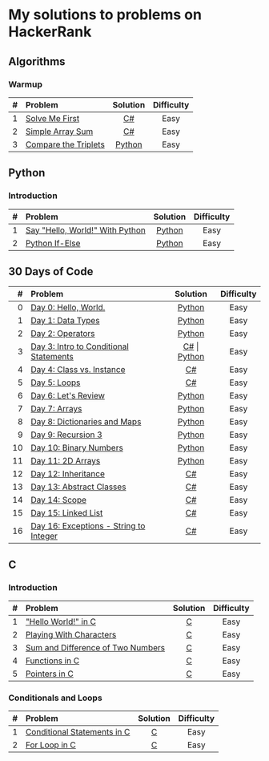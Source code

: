 # My solutions to problems on HackerRank

## Algorithms

### Warmup

| # | Problem | Solution | Difficulty |
|----:|:------------------------------------------------------------ |:---------------------------------:|:---------:|
| 1 | [Solve Me First](https://www.hackerrank.com/challenges/solve-me-first/problem) | [C#](./Algorithms/CSharp/Warmup/SolveMeFirst/Program.cs) | Easy |
| 2 | [Simple Array Sum](https://www.hackerrank.com/challenges/simple-array-sum/problem) | [C#](./Algorithms/CSharp/Warmup/SimpleArraySum/Program.cs) | Easy |
| 3 | [Compare the Triplets](https://www.hackerrank.com/challenges/compare-the-triplets/problem) | [Python](./Algorithms/Python/Warmup/CompareTheTriplets.py) | Easy |

## Python

### Introduction

| # | Problem | Solution | Difficulty |
|----:|:------------------------------------------------------------ |:---------------------------------:|:---------:|
| 1 | [Say "Hello, World!" With Python](https://www.hackerrank.com/challenges/py-hello-world/problem) | [Python](./Python/Introduction/SayHelloWorldWithPython.py) | Easy |
| 2 | [Python If-Else](https://www.hackerrank.com/challenges/py-if-else/problem) | [Python](./Python/Introduction/PythonIfElse.py) | Easy |

## 30 Days of Code

| # | Problem | Solution | Difficulty |
|----:|:------------------------------------------------------------ |:---------------------------------:|:---------:|
| 0 | [Day 0: Hello, World.](https://www.hackerrank.com/challenges/30-hello-world/problem) | [Python](./30DaysOfCode/Python/Day0HelloWorld.py) | Easy |
| 1 | [Day 1: Data Types](https://www.hackerrank.com/challenges/30-data-types/problem) | [Python](./30DaysOfCode/Python/Day1DataTypes.py) | Easy |
| 2 | [Day 2: Operators](https://www.hackerrank.com/challenges/30-operators/problem) | [Python](./30DaysOfCode/Python/Day2Operators.py) | Easy |
| 3 | [Day 3: Intro to Conditional Statements](https://www.hackerrank.com/challenges/30-conditional-statements/problem) | [C#](./30DaysOfCode/CSharp/Day3IntroToConditionalStatements/Program.cs) \| [Python](./30DaysOfCode/Python/Day3IntroToConditionalStatements.py) | Easy |
| 4 | [Day 4: Class vs. Instance](https://www.hackerrank.com/challenges/30-class-vs-instance/problem) | [C#](./30DaysOfCode/CSharp/Day4ClassVsInstance/Program.cs) | Easy |
| 5 | [Day 5: Loops](https://www.hackerrank.com/challenges/30-loops/problem) | [C#](./30DaysOfCode/CSharp/Day5Loops/Program.cs) | Easy |
| 6 | [Day 6: Let's Review](https://www.hackerrank.com/challenges/30-review-loop/problem) | [Python](./30DaysOfCode/Python/Day6LetsReview.py) | Easy |
| 7 | [Day 7: Arrays](https://www.hackerrank.com/challenges/30-arrays/problem) | [Python](./30DaysOfCode/Python/Day7Arrays.py) | Easy |
| 8 | [Day 8: Dictionaries and Maps](https://www.hackerrank.com/challenges/30-dictionaries-and-maps/problem) | [Python](./30DaysOfCode/Python/Day8DictionariesAndMaps.py) | Easy |
| 9 | [Day 9: Recursion 3](https://www.hackerrank.com/challenges/30-recursion/problem) | [Python](./30DaysOfCode/Python/Day9Recursion3.py) | Easy |
| 10 | [Day 10: Binary Numbers](https://www.hackerrank.com/challenges/30-binary-numbers/problem) | [Python](./30DaysOfCode/Python/Day10BinaryNumbers.py) | Easy |
| 11 | [Day 11: 2D Arrays](https://www.hackerrank.com/challenges/30-2d-arrays/problem) | [Python](./30DaysOfCode/Python/Day112DArrays.py) | Easy |
| 12 | [Day 12: Inheritance](https://www.hackerrank.com/challenges/30-inheritance/problem) | [C#](./30DaysOfCode/CSharp/Day12Inheritance/Program.cs) | Easy |
| 13 | [Day 13: Abstract Classes](https://www.hackerrank.com/challenges/30-abstract-classes/problem) | [C#](./30DaysOfCode/CSharp/Day13AbstractClasses/Program.cs) | Easy |
| 14 | [Day 14: Scope](https://www.hackerrank.com/challenges/30-scope/problem) | [C#](./30DaysOfCode/CSharp/Day14Scope/Program.cs) | Easy |
| 15 | [Day 15: Linked List](https://www.hackerrank.com/challenges/30-linked-list/problem) | [C#](./30DaysOfCode/CSharp/Day15LinkedList/Program.cs) | Easy |
| 16 | [Day 16: Exceptions - String to Integer](https://www.hackerrank.com/challenges/30-exceptions-string-to-integer/problem) | [C#](./30DaysOfCode/CSharp/Day16ExceptionsStringToInteger/Program.cs) | Easy |

## C

### Introduction

| # | Problem | Solution | Difficulty |
|----:|:------------------------------------------------------------ |:---------------------------------:|:---------:|
| 1 | ["Hello World!" in C](https://www.hackerrank.com/challenges/hello-world-c/problem) | [C](./C/Introduction/HelloWorldInC.c) | Easy |
| 2 | [Playing With Characters](https://www.hackerrank.com/challenges/playing-with-characters/problem) | [C](./C/Introduction/PlayingWithCharacters.c) | Easy |
| 3 | [Sum and Difference of Two Numbers](https://www.hackerrank.com/challenges/sum-numbers-c/problem) | [C](./C/Introduction/SumAndDifferenceOfTwoNumbers.c) | Easy |
| 4 | [Functions in C](https://www.hackerrank.com/challenges/functions-in-c/problem) | [C](./C/Introduction/FunctionsInC.c) | Easy |
| 5 | [Pointers in C](https://www.hackerrank.com/challenges/pointer-in-c/problem) | [C](./C/Introduction/PointersInC.c) | Easy |

### Conditionals and Loops

| # | Problem | Solution | Difficulty |
|----:|:------------------------------------------------------------ |:---------------------------------:|:---------:|
| 1 | [Conditional Statements in C](https://www.hackerrank.com/challenges/conditional-statements-in-c/problem) | [C](./C/ConditionalsAndLoops/ConditionalStatementsInC.c) | Easy |
| 2 | [For Loop in C](https://www.hackerrank.com/challenges/for-loop-in-c/problem) | [C](./C/ConditionalsAndLoops/ForLoopInC.c) | Easy |
